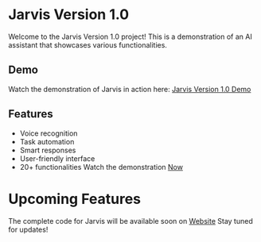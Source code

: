# Jarvis Version 1.0

Welcome to the Jarvis Version 1.0 project! This is a demonstration of an AI assistant that showcases various functionalities. 

## Demo

Watch the demonstration of Jarvis in action here: [Jarvis Version 1.0 Demo](https://youtu.be/aj7t6DxpHAE?si=DLRrPCnN0Tj8Ecm-)

## Features

- Voice recognition
- Task automation
- Smart responses
- User-friendly interface
- 20+ functionalities Watch the demonstration [Now](https://youtu.be/aj7t6DxpHAE?si=DLRrPCnN0Tj8Ecm-)

# Upcoming Features
The complete code for Jarvis will be available soon on [Website](https://HobbyMaster.xyz) Stay tuned for updates!
